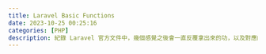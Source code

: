 ```yaml
---
title: Laravel Basic Functions
date: 2023-10-25 00:25:16
categories: [PHP]
description: 紀錄 Laravel 官方文件中，幾個感覺之後會一直反覆拿出來的功，以及對應的資料夾結構。
---
```

